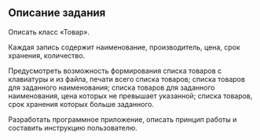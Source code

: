 ## Описание задания
Описать класс «Товар».

Каждая запись содержит наименование, производитель, цена, срок хранения, количество.

Предусмотреть возможность формирования списка товаров с клавиатуры и из файла, печати всего списка товаров; списка товаров для заданного наименования; списка товаров для заданного наименования, цена которых не превышает указанной; списка товаров, срок хранения которых больше заданного.

Разработать программное приложение, описать принцип работы и составить инструкцию пользователю.
